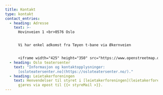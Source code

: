 ```yaml
---
title: Kontakt
type: kontakt
contact_entries:
  - heading: Adresse
    text: >-
      Hovinveien 1 <br>0576 Oslo


      Vi har enkel adkomst fra Tøyen t-bane via Økernveien


      <iframe width="425" height="350" src="https://www.openstreetmap.org/export/embed.html?bbox=10.77537775039673%2C59.91540246777122%2C10.786428451538086%2C59.91837106335073&amp;layer=hot&amp;marker=59.91688679875014%2C10.780903100967407" style="border: 0px solid black"></iframe><br/><small><a href="https://www.openstreetmap.org/?mlat=59.91689&amp;mlon=10.78090#map=17/59.91689/10.78090&amp;layers=HN" target="_blank">Stort kart</a></small>
  - heading: Oslo teatersenter
    text: "Informasjon og kontaktopplysninger:
      [osloteatersenter.no](https://osloteatersenter.no/)."
  - heading: Leietakerforeningen
    text: Henvendelser til styret i [leietakerforeningen](leietakerforeningen/) kan
      gjøres via epost til {{< styreMail >}}.
---
```

